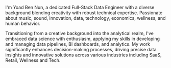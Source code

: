 I'm Yoad Ben Nun, a dedicated Full-Stack Data Engineer with a diverse background blending creativity with robust technical expertise. Passionate about music, sound, innovation, data, technology, economics, wellness, and human behavior.

Transitioning from a creative background into the analytical realm, I've embraced data science with enthusiasm, applying my skills in developing and managing data pipelines, BI dashboards, and analytics. My work significantly enhances decision-making processes, driving precise data insights and innovative solutions across various industries including SaaS, Retail, Wellness and Tech.

<!---
YoadBenNun/YoadBenNun is a ✨ special ✨ repository because its `README.md` (this file) appears on your GitHub profile.
You can click the Preview link to take a look at your changes.
--->
